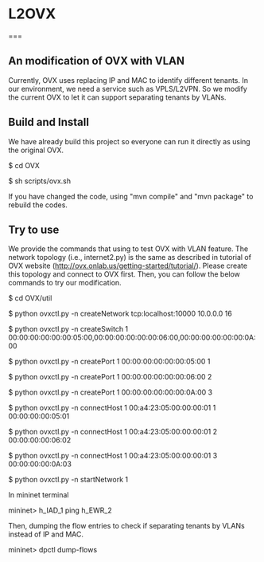 # L2OVX
===

## An modification of OVX with VLAN

Currently, OVX uses replacing IP and MAC to identify different tenants. In our environment, we need a service such as VPLS/L2VPN. So we modify the current OVX to let it can support separating tenants by VLANs.

## Build and Install
We have already build this project so everyone can run it directly as using the original OVX. 

$ cd OVX

$ sh scripts/ovx.sh

If you have changed the code, using "mvn compile" and "mvn package" to rebuild the codes.

## Try to use
We provide the commands that using to test OVX with VLAN feature. The network topology (i.e., internet2.py) is the same as described in tutorial of OVX website (http://ovx.onlab.us/getting-started/tutorial/). Please create this topology and connect to OVX first. Then, you can follow the below commands to try our modification.

$ cd OVX/util

$ python ovxctl.py -n createNetwork tcp:localhost:10000 10.0.0.0 16

$ python ovxctl.py -n createSwitch 1 00:00:00:00:00:00:05:00,00:00:00:00:00:00:06:00,00:00:00:00:00:00:0A:00

$ python ovxctl.py -n createPort 1 00:00:00:00:00:00:05:00 1

$ python ovxctl.py -n createPort 1 00:00:00:00:00:00:06:00 2

$ python ovxctl.py -n createPort 1 00:00:00:00:00:00:0A:00 3

$ python ovxctl.py -n connectHost 1 00:a4:23:05:00:00:00:01 1 00:00:00:00:05:01

$ python ovxctl.py -n connectHost 1 00:a4:23:05:00:00:00:01 2 00:00:00:00:06:02

$ python ovxctl.py -n connectHost 1 00:a4:23:05:00:00:00:01 3 00:00:00:00:0A:03

$ python ovxctl.py -n startNetwork 1

In mininet terminal

mininet> h_IAD_1 ping h_EWR_2


Then, dumping the flow entries to check if separating tenants by VLANs instead of IP and MAC.

mininet> dpctl dump-flows
